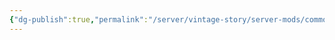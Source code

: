 ```yaml
---
{"dg-publish":true,"permalink":"/server/vintage-story/server-mods/common-lib/","tags":["vs-up-to-date"]}
---
```


